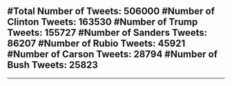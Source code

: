 #Total Number of Tweets: 506000 
#Number of Clinton Tweets: 163530
#Number of Trump Tweets: 155727
#Number of Sanders Tweets: 86207
#Number of Rubio Tweets: 45921
#Number of Carson Tweets: 28794
#Number of Bush Tweets: 25823
---
---
